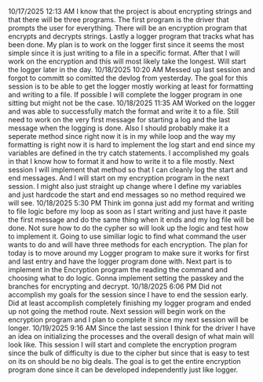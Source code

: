 10/17/2025 12:13 AM
I know that the project is about encrypting strings and that there will be three programs. The first program is the driver that prompts the user for everything. There will be an encryption program that encrypts and decrypts strings. Lastly a logger program that tracks what has been done. My plan is to work on the logger first since it seems the most simple since it is just writing to a file in a specific format. After that I will work on the encryption and this will most likely take the longest. Will start the logger later in the day.
10/18/2025 10:20 AM
Messed up last session and forgot to committ so comitted the devlog from yesterday. The goal for this session is to be able to get the logger mostly working at least for formatting and writing to a file. If possible I will complete the logger program in one sitting but might not be the case.
10/18/2025 11:35 AM Worked on the logger and was able to successfully match the format and write it to a file. Still need to work on the very first message for starting a log and the last message when the logging is done. Also I should probably make it a seperate method since right now it is in my while loop and the way my formatting is right now it is hard to implement the log start and end since my variables are defined in the try catch statements. I accomplished my goals in that I know how to format it and how to write it to a file mostly. Next session I will implement that method so that I can cleanly log the start and end messages. And I will start on my encryption program in the next session. I might also just straight up change where I define my variables and just hardcode the start and end messages so no method required we will see.
10/18/2025 5:30 PM
Think im gonna just add my format and writing to file logic before my loop as soon as I start writing and just have it paste the first message and do the same thing when it ends and my log file will be done. Not sure how to do the cypher so will look up the logic and test how to implement it. Going to use similiar logic to find what command the user wants to do and will have three methods for each encryption. The plan for today is to move around my Logger program to make sure it works for first and last entry and have the logger program done with. Next part is to implement in the Encryption program the reading the command and choosing what to do logic. Gonna implement setting the passkey and the branches for encrypting and decrypt.
10/18/2025 6:06 PM
Did not accomplish my goals for the session since I have to end the session early. Did at least accomplish completely finishing my logger program and ended up not going the method route. Next session will begin work on the encryption program and I plan to complete it since my next session will be longer.
10/19/2025 9:16 AM
Since the last session I think for the driver I have an idea on initializing the processes and the overall design of what main will look like. This session I will start and complete the encryption program since the bulk of difficulty is due to the cipher but since that is easy to test on its on should be no big deals. The goal is to get the entire encryption program done since it can be developed independently just like logger.